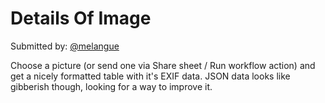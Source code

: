 # Details Of Image
    
Submitted by: [@melangue](https://github.com/melangue)
   
Choose a picture (or send one via Share sheet / Run workflow action) and get a nicely formatted table with it's EXIF data.
JSON data looks like gibberish though, looking for a way to improve it.